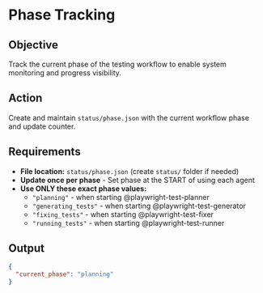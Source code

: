 # Phase Tracking

## Objective
Track the current phase of the testing workflow to enable system monitoring and progress visibility.

## Action
Create and maintain `status/phase.json` with the current workflow phase and update counter.

## Requirements
- **File location:** `status/phase.json` (create `status/` folder if needed)
- **Update once per phase** - Set phase at the START of using each agent
- **Use ONLY these exact phase values:**
  - `"planning"` - when starting @playwright-test-planner
  - `"generating_tests"` - when starting @playwright-test-generator  
  - `"fixing_tests"` - when starting @playwright-test-fixer
  - `"running_tests"` - when starting @playwright-test-runner

## Output

```json
{
  "current_phase": "planning"
}
```